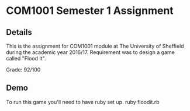 COM1001 Semester 1 Assignment
=====================

Details
---------------
This is the assignment for COM1001 module at The University of Sheffield during the academic year 2016/17.
Requirement was to design a game called "Flood It".

Grade: 92/100

Demo
---------------
To run this game you'll need to have ruby set up.
	ruby floodit.rb
